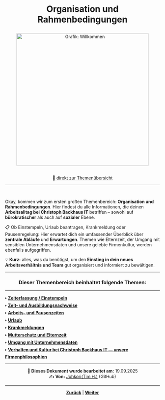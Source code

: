 # <p align="center">Organisation und Rahmenbedingungen</p>

<div align="center">
  <img src="https://github.com/user-attachments/assets/e9ba209e-c3d1-4cd1-bcbf-f91f38973a1a"
       alt="Grafik: Willkommen"
       width="430" />
</div>

<br>

<p align="center"><a href="#dieser-themenbereich-beinhaltet-folgende-themen">🚀 direkt zur Themenübersicht</a></p>

--- 
<br>

Okay, kommen wir zum ersten großen Themenbereich: **Organisation und Rahmenbedingungen**. Hier findest du alle Informationen, die deinen **Arbeitsalltag bei Christoph Backhaus IT** betriffen – sowohl auf **bürokratischer** als auch auf **sozialer** Ebene.

📋 Ob Einstempeln, Urlaub beantragen, Krankmeldung oder Pausenregelung: Hier erwartet dich ein umfassender Überblick über **zentrale Abläufe** und **Erwartungen**. Themen wie Elternzeit, der Umgang mit sensiblen Unternehmensdaten und unsere gelebte Firmenkultur, werden ebenfalls aufgegriffen. 

💡 **Kurz:** alles, was du benötigst, um den **Einstieg in dein neues Arbeitsverhältnis und Team** gut organisiert und informiert zu bewältigen.

---

### <p align="center">Dieser Themenbereich beinhaltet folgende Themen:</p>
---

🢒 [**Zeiterfassung / Einstempeln**](/docs/01-organisation/01-zeiterfassung/README.md) </br>
🢒 [**Zeit- und Ausbildungsnachweise**](/docs/01-organisation/02-zeit_und_ausbildungsnachweise/README.md) </br>
🢒 [**Arbeits- und Pausenzeiten**](/docs/01-organisation/03-arbeits_und_pausenzeiten/README.md)</br>
🢒 [**Urlaub**](/docs/01-organisation/04-urlaub/README.md) </br>
🢒 [**Krankmeldungen**](/docs/01-organisation/05-krankmeldungen/README.md) </br>
🢒 [**Mutterschutz und Elternzeit**](/docs/01-organisation/06-mutterschutz_und_elternzeit/README.md) </br>
🢒 [**Umgang mit Unternehmensdaten**](/docs/01-organisation/07-datenschutz/README.md) </br>
🢒 [**Verhalten und Kultur bei Christoph Backhaus IT — unsere Firmenphilosophien**](/docs/01-organisation/08-firmenphilosophie/README.md) </br>

---

<p align="center">
📅 <strong>Dieses Dokument wurde bearbeitet am:</strong> 19.09.2025
<br>
✍️ <strong>Von:</strong> <a href="https://github.com/johkori">Johkori(Tim H.)</a> (GitHub)
</p>

---
<p align="center">
<a href="/docs/00-willkommen/README.md"><strong>Zurück</strong></a> | <a href="/docs/00-willkommen/02-starterpack/README.md"><strong>Weiter</strong></a>
</p>